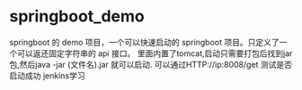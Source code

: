 # springboot_demo
springboot 的 demo 项目，一个可以快速启动的 springboot 项目。只定义了一个可以返还固定字符串的 api 接口。
里面内置了tomcat,启动只需要打包后找到jar包,然后java -jar (文件名).jar 就可以启动.
可以通过HTTP://ip:8008/get  测试是否启动成功
jenkins学习
